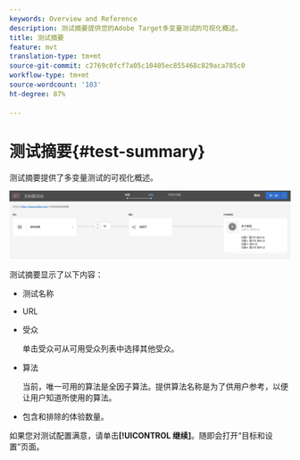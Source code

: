 ```yaml
---
keywords: Overview and Reference
description: 测试摘要提供您的Adobe Target多变量测试的可视化概述。
title: 测试摘要
feature: mvt
translation-type: tm+mt
source-git-commit: c2769c0fcf7a05c10405ec855468c829aca785c0
workflow-type: tm+mt
source-wordcount: '103'
ht-degree: 87%

---
```



# 测试摘要{#test-summary}

测试摘要提供了多变量测试的可视化概述。

![“测试摘要”对话框](/help/c-activities/c-multivariate-testing/t-create-multivariate-test/assets/summary2new.png)

测试摘要显示了以下内容：

* 测试名称
* URL
* 受众

   单击受众可从可用受众列表中选择其他受众。
* 算法

   当前，唯一可用的算法是全因子算法。提供算法名称是为了供用户参考，以便让用户知道所使用的算法。
* 包含和排除的体验数量。

如果您对测试配置满意，请单击&#x200B;**[!UICONTROL 继续]**。随即会打开“目标和设置”页面。
